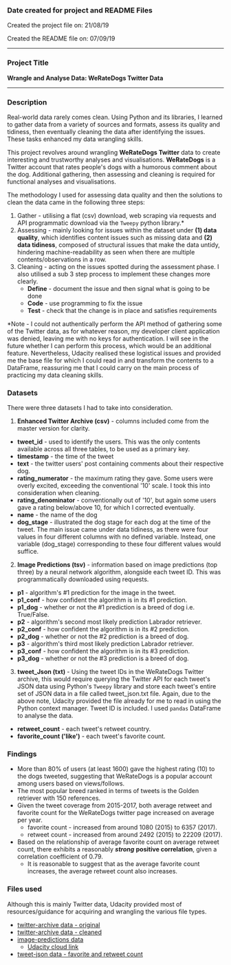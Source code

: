 ### Date created for project and README Files

Created the project file on: 21/08/19

Created the README file on: 07/09/19

***
### Project Title

**Wrangle and Analyse Data: WeRateDogs Twitter Data**
***
### Description

Real-world data rarely comes clean. Using Python and its libraries, I learned to gather data from a variety of sources and formats, assess its quality and tidiness, then eventually cleaning the data after identifying the issues. These tasks enhanced my data wrangling skills.

This project revolves around wrangling **WeRateDogs Twitter** data to create interesting and trustworthy analyses and visualisations. **WeRateDogs** is a Twitter account that rates people's dogs with a humorous comment about the dog. Additional gathering, then assessing and cleaning is required for functional analyses and visualisations.

The methodology I used for assessing data quality and then the solutions to clean the data came in the following three steps:
1. Gather - utilising a flat (csv) download, web scraping via requests and API programmatic download via the `Tweepy` python library.*
2. Assessing - mainly looking for issues within the dataset under **(1) data quality**, which identifies content issues such as missing data and **(2) data tidiness**, composed of structural issues that make the data untidy, hindering machine-readability as seen when there are multiple contents/observations in a row.
3. Cleaning - acting on the issues spotted during the assessment phase. I also utilised a sub 3 step process to implement these changes more clearly.
    - **Define** - document the issue and then signal what is going to be done
    - **Code** - use programming to fix the issue
    - **Test** - check that the change is in place and satisfies requirements

*Note - I could not authentically perform the API method of gathering some of the Twitter data, as for whatever reason, my developer client application was denied, leaving me with no keys for authentication. I will see in the future whether I can perform this process, which would be an additional feature. Nevertheless, Udacity realised these logistical issues and provided me the base file for which I could read in and transform the contents to a DataFrame, reassuring me that I could carry on the main process of practicing my data cleaning skills.

### Datasets
There were three datasets I had to take into consideration.

1. **Enhanced Twitter Archive (csv)** - columns included come from the master version for clarity.

* __tweet_id__ - used to identify the users. This was the only contents available across all three tables, to be used as a primary key.
* __timestamp__ - the time of the tweet
* __text__ - the twitter users' post containing comments about their respective dog.
* __rating_numerator__ - the maximum rating they gave. Some users were overly excited, exceeding the conventional '10' scale. I took this into consideration when cleaning.
* __rating_denominator__ - conventionally out of '10', but again some users gave a rating below/above 10, for which I corrected eventually.
* __name__ - the name of the dog
* __dog_stage__ - illustrated the dog stage for each dog at the time of the tweet. The main issue came under data tidiness, as there were four values in four different columns with no defined variable. Instead, one variable (dog_stage) corresponding to these four different values would suffice.

2. **Image Predictions (tsv)** - information based on image predictions (top three) by a neural network algorithm, alongside each tweet ID. This was programmatically downloaded using requests.

* __p1__ - algorithm's #1 prediction for the image in the tweet.
* __p1_conf__ - how confident the algorithm is in its #1 prediction.
* __p1_dog__ - whether or not the #1 prediction is a breed of dog i.e. True/False.
* __p2__ - algorithm's second most likely prediction Labrador retriever.
* __p2_conf__ - how confident the algorithm is in its #2 prediction.
* __p2_dog__ - whether or not the #2 prediction is a breed of dog.
* __p3__ - algorithm's third most likely prediction Labrador retriever.
* __p3_conf__ - how confident the algorithm is in its #3 prediction.
* __p3_dog__ - whether or not the #3 prediction is a breed of dog.

3. **tweet_Json (txt)** - Using the tweet IDs in the WeRateDogs Twitter archive, this would require querying the Twitter API for each tweet's JSON data using Python's `Tweepy` library and store each tweet's entire set of JSON data in a file called tweet_json.txt file. Again, due to the above note, Udacity provided the file already for me to read in using the Python context manager. Tweet ID is included. I used `pandas` DataFrame to analyse the data.

* __retweet_count__ - each tweet's retweet country.
* __favorite_count ('like')__ - each tweet's favorite count.

### Findings

- More than 80% of users (at least 1600) gave the highest rating (10) to the dogs tweeted, suggesting that WeRateDogs is a popular account among users based on views/follows.
- The most popular breed ranked in terms of tweets is the Golden retriever with 150 references.
- Given the tweet coverage from 2015-2017, both average retweet and favorite count for the WeRateDogs twitter page increased on average per year.
    - favorite count - increased from around 1080 (2015) to 6357 (2017).
    - retweet count - increased from around 2492 (2015) to 22209 (2017).
- Based on the relationship of average favorite count on average retweet count, there exhibits a reasonably ***strong*** **positive correlation**, given a correlation coefficient of 0.79.
    - It is reasonable to suggest that as the average favorite count increases, the average retweet count also increases.

### Files used

Although this is mainly Twitter data, Udacity provided most of resources/guidance for acquiring and wrangling the various file types.
* [twitter-archive data - original](<https://drive.google.com/open?id=1fgmaLdYH_h4O2lgNhjfs0N8lPn_LOBM_hVrWeE2WwXc>)
* [twitter-archive data - cleaned](<https://drive.google.com/open?id=1gqubT4uVYcxV8dOS1LiSprEFwxD_on4UyXWuf7VtOkA>)
* [image-predictions data](<https://drive.google.com/open?id=1yXNL8glNqEgyxYEfxrXTURXadE_jA6UL>)
    * [Udacity cloud link](<https://d17h27t6h515a5.cloudfront.net/topher/2017/August/599fd2ad_image-predictions/image-predictions.tsv>)
* [tweet-json data - favorite and retweet count](<https://drive.google.com/open?id=1jlxi7QZcBILFy73163RvAEG3iwUM_pwx>)
